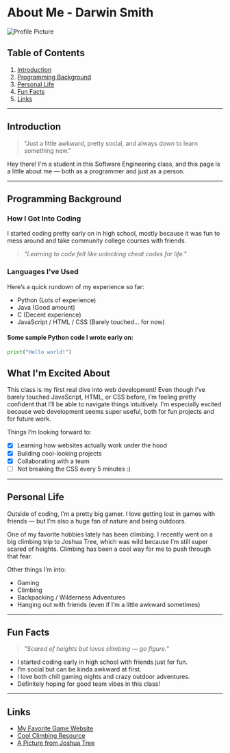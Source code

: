 # About Me - Darwin Smith

![Profile Picture](INSERT_PROFILE_PICTURE_LINK_HERE)

## Table of Contents
1. [Introduction](#introduction)
2. [Programming Background](#programming-background)
3. [Personal Life](#personal-life)
4. [Fun Facts](#fun-facts)
5. [Links](#links)

---

## Introduction
> "Just a little awkward, pretty social, and always down to learn something new."

Hey there! I'm a student in this Software Engineering class, and this page is a little about me — both as a programmer and just as a person.

---

## Programming Background

### How I Got Into Coding
I started coding pretty early on in high school, mostly because it was fun to mess around and take community college courses with friends.

> *"Learning to code felt like unlocking cheat codes for life."*

### Languages I've Used
Here’s a quick rundown of my experience so far:

- Python (Lots of experience)
- Java (Good amount)
- C (Decent experience)
- JavaScript / HTML / CSS (Barely touched... for now)

#### Some sample Python code I wrote early on:
```python
print("Hello world!")
```

## What I'm Excited About

This class is my first real dive into web development! Even though I’ve barely touched JavaScript, HTML, or CSS before, I’m feeling pretty confident that I’ll be able to navigate things intuitively. I'm especially excited because web development seems super useful, both for fun projects and for future work.

Things I’m looking forward to:

- [x] Learning how websites actually work under the hood
- [x] Building cool-looking projects
- [x] Collaborating with a team
- [ ] Not breaking the CSS every 5 minutes :)

---

## Personal Life

Outside of coding, I’m a pretty big gamer. I love getting lost in games with friends — but I’m also a huge fan of nature and being outdoors.

One of my favorite hobbies lately has been climbing. I recently went on a big climbing trip to Joshua Tree, which was wild because I’m still super scared of heights. Climbing has been a cool way for me to push through that fear.

Other things I’m into:

- Gaming
- Climbing
- Backpacking / Wilderness Adventures
- Hanging out with friends (even if I’m a little awkward sometimes)

---

## Fun Facts

> *"Scared of heights but loves climbing — go figure."*

- I started coding early in high school with friends just for fun.
- I’m social but can be kinda awkward at first.
- I love both chill gaming nights and crazy outdoor adventures.
- Definitely hoping for good team vibes in this class!

---

## Links

- [My Favorite Game Website](INSERT_LINK_HERE)
- [Cool Climbing Resource](INSERT_LINK_HERE)
- [A Picture from Joshua Tree](INSERT_IMAGE_LINK_HERE)

